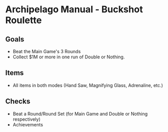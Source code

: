 # Archipelago Manual - Buckshot Roulette

## Goals
- Beat the Main Game's 3 Rounds
- Collect $1M or more in one run of Double or Nothing.

## Items
- All items in both modes (Hand Saw, Magnifying Glass, Adrenaline, etc.)

## Checks
- Beat a Round/Round Set (for Main Game and Double or Nothing respectively)
- Achievements
